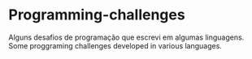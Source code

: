 # Programming-challenges
Alguns desafios de programação que escrevi em algumas linguagens.
Some proggraming challenges developed in various languages.
